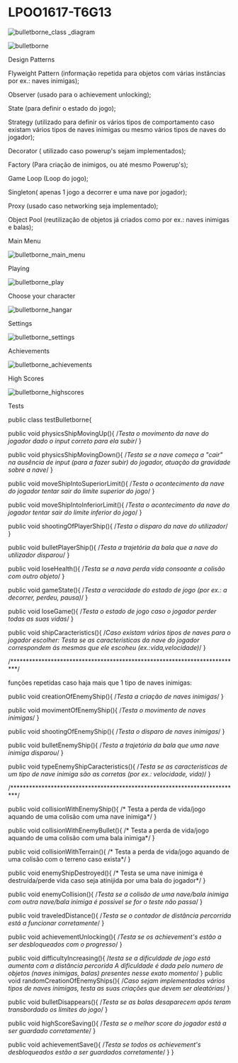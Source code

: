 # LPOO1617-T6G13

![bulletborne_class _diagram](https://cloud.githubusercontent.com/assets/25772341/25558803/32c7263a-2d26-11e7-9e8c-a767a2e41d6a.png)

![bulletborne](https://cloud.githubusercontent.com/assets/25772341/25558804/32f774e8-2d26-11e7-8c59-497d9ca3e623.png)


Design Patterns

Flyweight Pattern (informação repetida para objetos com várias instâncias por ex.: naves inimigas);

Observer (usado para o achievement unlocking);

State (para definir o estado do jogo);

Strategy (utilizado para definir os vários tipos de comportamento caso existam vários tipos de naves inimigas ou mesmo vários tipos de naves do jogador);

Decorator ( utilizado caso powerup's sejam implementados);

Factory (Para criação de inimigos, ou até mesmo Powerup's);

Game Loop (Loop do jogo);

Singleton( apenas 1 jogo a decorrer e uma nave por jogador);

Proxy (usado caso networking seja implementado);

Object Pool (reutilização de objetos já criados como por ex.: naves inimigas e balas);


Main Menu

![bulletborne_main_menu](https://cloud.githubusercontent.com/assets/25772341/25525924/2bd058c4-2c09-11e7-96b0-4851bfcd485d.png)

Playing

![bulletborne_play](https://cloud.githubusercontent.com/assets/25772341/25525925/2bd5f90a-2c09-11e7-984c-e89e57bd231c.png)

Choose your character

![bulletborne_hangar](https://cloud.githubusercontent.com/assets/25772341/25525920/2b9fccb8-2c09-11e7-81a3-df8be0aa779b.png)

Settings

![bulletborne_settings](https://cloud.githubusercontent.com/assets/25772341/25525923/2bcf8bd8-2c09-11e7-94da-6aaabc6a8314.png)

Achievements

![bulletborne_achievements](https://cloud.githubusercontent.com/assets/25772341/25525926/2bdf5ba8-2c09-11e7-8905-81b72250a9c9.png)

High Scores

![bulletborne_highscores](https://cloud.githubusercontent.com/assets/25772341/25525922/2bbb3386-2c09-11e7-825d-32999c8e8109.png)


Tests

public class testBulletborne{

public void physicsShipMovingUp(){
	/*Testa o movimento da nave do jogador dado o input correto para ela subir*/
}

public void physicsShipMovingDown(){
	/*Testa se a nave começa a "cair" na ausência de input (para a fazer subir) do jogador, atuação da 
gravidade sobre a nave*/
}

public void moveShipIntoSuperiorLimit(){
	/*Testa o acontecimento da nave do jogador tentar sair do limite superior do jogo*/
}

public void moveShipIntoInferiorLimit(){
	/*Testa o acontecimento da nave do jogador tentar sair do limite inferior do jogo*/
}

public void shootingOfPlayerShip(){
	/*Testa o disparo da nave do utilizador*/
}

public void bulletPlayerShip(){
	/*Testa a trajetória da bala que a nave do utilizador disparou*/
}

public void loseHealth(){
	/*Testa se a nava perda vida consoante a colisão com outro objeto*/
}

public void gameState(){
	/*Testa a veracidade do estado de jogo (por ex.: a decorrer, perdeu, pausa)*/
}

public void loseGame(){
	/*Testa o estado de jogo caso o jogador perder todas as suas vidas*/
}

public void shipCaracteristics(){
	/*Caso existam vários tipos de naves para o jogador escolher:
	Testa se as caracteristicas da nave do jogador correspondem ás mesmas que ele escoheu 
(ex.:vida,velocidade)*/
}

/**************************************************************************/

funções repetidas caso haja mais que 1 tipo de naves inimigas:

public void creationOfEnemyShip(){
	/*Testa a criação de naves inimigas*/
}

public void movimentOfEnemyShip(){
	/*Testa o movimento de naves inimigas*/
}

public void shootingOfEnemyShip(){
	/*Testa o disparo de naves inimigas*/
}

public void bulletEnemyShip(){
	/*Testa a trajetória da bala que uma nave inimiga disparou*/
}

public void typeEnemyShipCaracteristics(){
	/*Testa se as caracteristicas de um tipo de nave inimiga são as corretas (por ex.: velocidade, vida)*/
}

/**************************************************************************/

public void collisionWithEnemyShip(){
	/* Testa a perda de vida/jogo aquando de uma colisão com uma nave inimiga*/
}

public void collisionWithEnemyBullet(){
	/* Testa a perda de vida/jogo aquando de uma colisão com uma bala inimiga*/
}


public void collisionWithTerrain(){
	/* Testa a perda de vida/jogo aquando de uma colisão com o terreno caso exista*/
}

public void enemyShipDestroyed(){
	/* Testa se uma nave inimiga é destruída/perde vida caso seja atinijida por uma bala do jogador*/
}

public void enemyCollision(){
	/*Testa se a colisão de uma nave/bala inimiga com outra nave/bala inimiga é possivel
	se for o teste não passa*/
}

public void traveledDistance(){
	/*Testa se o contador de distância percorrida está a funcionar corretamente*/
}

public void achievementUnlocking(){
	/*Testa se os achievement's estão a ser desbloqueados com o progresso*/
}

public void difficultyIncreasing(){
	/*testa se a dificuldade de jogo está aumenta com a distância percorida
	A dificuldade é dada pelo numero de objetos (naves inimigas, balas) presentes nesse exato momento*/
}
public void randomCreationOfEnemyShips(){
	/*Caso sejam implementados vários tipos de naves inimigas, testa as suas criações que devem ser 
aleatórias*/
}

public void bulletDisappears(){
	/*Testa se as balas desaparecem após teram transbordado os limites do jogo*/
}

public void highScoreSaving(){
	/*Testa se o melhor score do jogador está a ser guardado corretamente*/
}

public void achievementSave(){
	/*Testa se todos os achievement's desbloqueados estão a ser guardados corretamente*/
}
}

